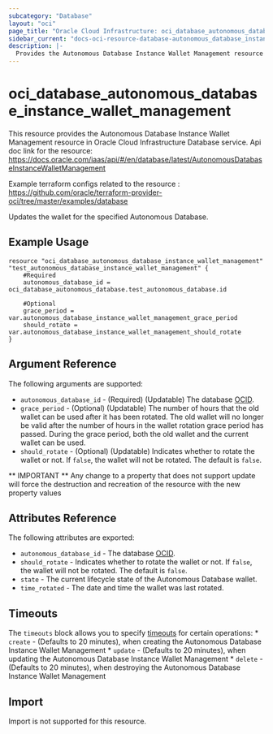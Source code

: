 ```yaml
---
subcategory: "Database"
layout: "oci"
page_title: "Oracle Cloud Infrastructure: oci_database_autonomous_database_instance_wallet_management"
sidebar_current: "docs-oci-resource-database-autonomous_database_instance_wallet_management"
description: |-
  Provides the Autonomous Database Instance Wallet Management resource in Oracle Cloud Infrastructure Database service
---
```


# oci_database_autonomous_database_instance_wallet_management
This resource provides the Autonomous Database Instance Wallet Management resource in Oracle Cloud Infrastructure Database service.
Api doc link for the resource: https://docs.oracle.com/iaas/api/#/en/database/latest/AutonomousDatabaseInstanceWalletManagement

Example terraform configs related to the resource : https://github.com/oracle/terraform-provider-oci/tree/master/examples/database

Updates the wallet for the specified Autonomous Database.


## Example Usage

```hcl
resource "oci_database_autonomous_database_instance_wallet_management" "test_autonomous_database_instance_wallet_management" {
	#Required
	autonomous_database_id = oci_database_autonomous_database.test_autonomous_database.id

	#Optional
	grace_period = var.autonomous_database_instance_wallet_management_grace_period
	should_rotate = var.autonomous_database_instance_wallet_management_should_rotate
}
```

## Argument Reference

The following arguments are supported:

* `autonomous_database_id` - (Required) (Updatable) The database [OCID](https://docs.cloud.oracle.com/iaas/Content/General/Concepts/identifiers.htm).
* `grace_period` - (Optional) (Updatable) The number of hours that the old wallet can be used after it has been rotated. The old wallet will no longer be valid after the number of hours in the wallet rotation grace period has passed. During the grace period, both the old wallet and the current wallet can be used.
* `should_rotate` - (Optional) (Updatable) Indicates whether to rotate the wallet or not. If `false`, the wallet will not be rotated. The default is `false`.


** IMPORTANT **
Any change to a property that does not support update will force the destruction and recreation of the resource with the new property values

## Attributes Reference

The following attributes are exported:

* `autonomous_database_id` - The database [OCID](https://docs.cloud.oracle.com/iaas/Content/General/Concepts/identifiers.htm).
* `should_rotate` - Indicates whether to rotate the wallet or not. If `false`, the wallet will not be rotated. The default is `false`.
* `state` - The current lifecycle state of the Autonomous Database wallet.
* `time_rotated` - The date and time the wallet was last rotated.

## Timeouts

The `timeouts` block allows you to specify [timeouts](https://registry.terraform.io/providers/oracle/oci/latest/docs/guides/changing_timeouts) for certain operations:
	* `create` - (Defaults to 20 minutes), when creating the Autonomous Database Instance Wallet Management
	* `update` - (Defaults to 20 minutes), when updating the Autonomous Database Instance Wallet Management
	* `delete` - (Defaults to 20 minutes), when destroying the Autonomous Database Instance Wallet Management


## Import

Import is not supported for this resource.

